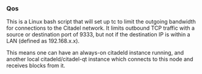 ### Qos ###

This is a Linux bash script that will set up tc to limit the outgoing bandwidth for connections to the Citadel network. It limits outbound TCP traffic with a source or destination port of 9333, but not if the destination IP is within a LAN (defined as 192.168.x.x).

This means one can have an always-on citadeld instance running, and another local citadeld/citadel-qt instance which connects to this node and receives blocks from it.
